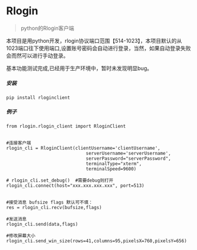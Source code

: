 # Rlogin
> python的Rlogin客户端
>

本项目是用python开发，rlogin协议端口范围【514-1023】，本项目默认的从1023端口往下使用端口,设置账号密码会自动进行登录，当然，如果自动登录失败会而然可以进行手动登录。

基本功能测试完成,已经用于生产环境中，暂时未发现明显bug。

##### 安装

```
pip install rloginclient
```

##### 例子

```
from rlogin.rlogin_client import RloginClient


#连接客户端
rlogin_cli = RloginClient(clientUsername='clientUsername',
                              serverUsername='serverUsername',
                              serverPassword="serverPassword",
                              terminalType="xterm",
                              terminalSpeed=9600)
                              
# rlogin_cli.set_debug()  #需要debug则打开
rlogin_cli.connect(host="xxx.xxx.xxx.xxx", port=513)


#接受消息 bufsize flags 默认可不填：
res = rlogin_cli.recv(bufsize,flags)

#发送消息
rlogin_cli.send(data,flags)

#修改屏幕大小
rlogin_cli.send_win_size(rows=41,columns=95,pixelsX=760,pixelsY=656)
```

